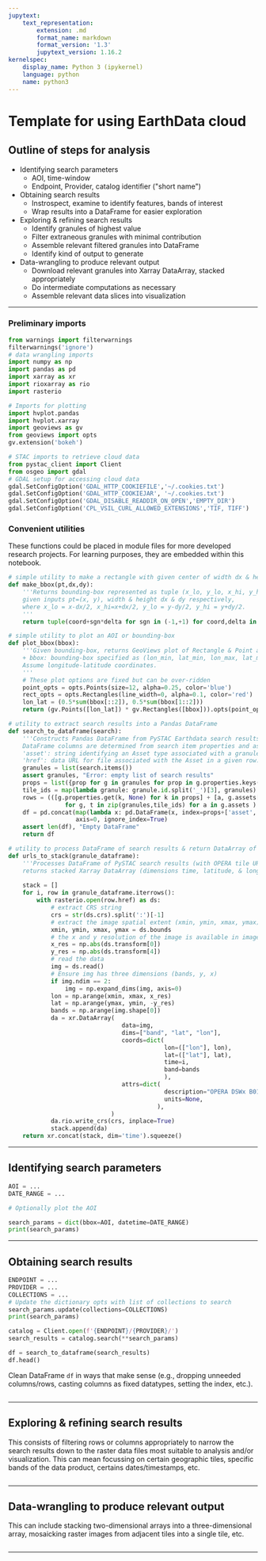 ```yaml
---
jupytext:
    text_representation:
        extension: .md
        format_name: markdown
        format_version: '1.3'
        jupytext_version: 1.16.2
kernelspec:
    display_name: Python 3 (ipykernel)
    language: python
    name: python3
---
```


# Template for using EarthData cloud


## Outline of steps for analysis

<!-- #region jupyter={"source_hidden": false} -->
+ Identifying search parameters
    + AOI, time-window
    + Endpoint, Provider, catalog identifier ("short name")
+ Obtaining search results
    + Instrospect, examine to identify features, bands of interest
    + Wrap results into a DataFrame for easier exploration
+ Exploring & refining search results
    + Identify granules of highest value
    + Filter extraneous granules with minimal contribution
    + Assemble relevant filtered granules into DataFrame
    + Identify kind of output to generate
+ Data-wrangling to produce relevant output
    + Download relevant granules into Xarray DataArray, stacked appropriately
    + Do intermediate computations as necessary
    + Assemble relevant data slices into visualization
<!-- #endregion -->

***


### Preliminary imports

```python jupyter={"source_hidden": false}
from warnings import filterwarnings
filterwarnings('ignore')
# data wrangling imports
import numpy as np
import pandas as pd
import xarray as xr
import rioxarray as rio
import rasterio
```

```python jupyter={"source_hidden": false}
# Imports for plotting
import hvplot.pandas
import hvplot.xarray
import geoviews as gv
from geoviews import opts
gv.extension('bokeh')
```

```python jupyter={"source_hidden": false}
# STAC imports to retrieve cloud data
from pystac_client import Client
from osgeo import gdal
# GDAL setup for accessing cloud data
gdal.SetConfigOption('GDAL_HTTP_COOKIEFILE','~/.cookies.txt')
gdal.SetConfigOption('GDAL_HTTP_COOKIEJAR', '~/.cookies.txt')
gdal.SetConfigOption('GDAL_DISABLE_READDIR_ON_OPEN','EMPTY_DIR')
gdal.SetConfigOption('CPL_VSIL_CURL_ALLOWED_EXTENSIONS','TIF, TIFF')
```

### Convenient utilities


These functions could be placed in module files for more developed research projects. For learning purposes, they are embedded within this notebook.

```python jupyter={"source_hidden": false}
# simple utility to make a rectangle with given center of width dx & height dy
def make_bbox(pt,dx,dy):
    '''Returns bounding-box represented as tuple (x_lo, y_lo, x_hi, y_hi)
    given inputs pt=(x, y), width & height dx & dy respectively,
    where x_lo = x-dx/2, x_hi=x+dx/2, y_lo = y-dy/2, y_hi = y+dy/2.
    '''
    return tuple(coord+sgn*delta for sgn in (-1,+1) for coord,delta in zip(pt, (dx/2,dy/2)))
```

```python jupyter={"source_hidden": false}
# simple utility to plot an AOI or bounding-box
def plot_bbox(bbox):
    '''Given bounding-box, returns GeoViews plot of Rectangle & Point at center
    + bbox: bounding-box specified as (lon_min, lat_min, lon_max, lat_max)
    Assume longitude-latitude coordinates.
    '''
    # These plot options are fixed but can be over-ridden
    point_opts = opts.Points(size=12, alpha=0.25, color='blue')
    rect_opts = opts.Rectangles(line_width=0, alpha=0.1, color='red')
    lon_lat = (0.5*sum(bbox[::2]), 0.5*sum(bbox[1::2]))
    return (gv.Points([lon_lat]) * gv.Rectangles([bbox])).opts(point_opts, rect_opts)
```

```python jupyter={"source_hidden": false}
# utility to extract search results into a Pandas DataFrame
def search_to_dataframe(search):
    '''Constructs Pandas DataFrame from PySTAC Earthdata search results.
    DataFrame columns are determined from search item properties and assets.
    'asset': string identifying an Asset type associated with a granule
    'href': data URL for file associated with the Asset in a given row.'''
    granules = list(search.items())
    assert granules, "Error: empty list of search results"
    props = list({prop for g in granules for prop in g.properties.keys()})
    tile_ids = map(lambda granule: granule.id.split('_')[3], granules)
    rows = (([g.properties.get(k, None) for k in props] + [a, g.assets[a].href, t])
                for g, t in zip(granules,tile_ids) for a in g.assets )
    df = pd.concat(map(lambda x: pd.DataFrame(x, index=props+['asset','href', 'tile_id']).T, rows),
                   axis=0, ignore_index=True)
    assert len(df), "Empty DataFrame"
    return df
```

```python jupyter={"source_hidden": false}
# utility to process DataFrame of search results & return DataArray of stacked raster images
def urls_to_stack(granule_dataframe):
    '''Processes DataFrame of PySTAC search results (with OPERA tile URLs) &
    returns stacked Xarray DataArray (dimensions time, latitude, & longitude)'''
    
    stack = []
    for i, row in granule_dataframe.iterrows():
        with rasterio.open(row.href) as ds:
            # extract CRS string
            crs = str(ds.crs).split(':')[-1]
            # extract the image spatial extent (xmin, ymin, xmax, ymax)
            xmin, ymin, xmax, ymax = ds.bounds
            # the x and y resolution of the image is available in image metadata
            x_res = np.abs(ds.transform[0])
            y_res = np.abs(ds.transform[4])
            # read the data 
            img = ds.read()
            # Ensure img has three dimensions (bands, y, x)
            if img.ndim == 2:
                img = np.expand_dims(img, axis=0) 
            lon = np.arange(xmin, xmax, x_res)
            lat = np.arange(ymax, ymin, -y_res)
            bands = np.arange(img.shape[0])
            da = xr.DataArray(
                                data=img,
                                dims=["band", "lat", "lon"],
                                coords=dict(
                                            lon=(["lon"], lon),
                                            lat=(["lat"], lat),
                                            time=i,
                                            band=bands
                                            ),
                                attrs=dict(
                                            description="OPERA DSWx B01",
                                            units=None,
                                          ),
                             )
            da.rio.write_crs(crs, inplace=True)   
            stack.append(da)
    return xr.concat(stack, dim='time').squeeze()
```

***


## Identifying search parameters

```python jupyter={"source_hidden": false}
AOI = ...
DATE_RANGE = ...
```

```python jupyter={"source_hidden": false}
# Optionally plot the AOI
```

```python jupyter={"source_hidden": false}
search_params = dict(bbox=AOI, datetime=DATE_RANGE)
print(search_params)
```

***


## Obtaining search results

```python jupyter={"source_hidden": false}
ENDPOINT = ...
PROVIDER = ...
COLLECTIONS = ...
# Update the dictionary opts with list of collections to search
search_params.update(collections=COLLECTIONS)
print(search_params)
```

```python jupyter={"source_hidden": false}
catalog = Client.open(f'{ENDPOINT}/{PROVIDER}/')
search_results = catalog.search(**search_params)
```

```python
df = search_to_dataframe(search_results)
df.head()
```

Clean DataFrame `df` in ways that make sense (e.g., dropping unneeded columns/rows, casting columns as fixed datatypes, setting the index, etc.).

```python

```

***


## Exploring & refining search results

<!-- #region jupyter={"source_hidden": false} -->
This consists of filtering rows or columns appropriately to narrow the search results down to the raster data files most suitable to analysis and/or visualization. This can mean focussing on certain geographic tiles, specific bands of the data product, certains dates/timestamps, etc.
<!-- #endregion -->

```python

```

***


## Data-wrangling to produce relevant output


This can include stacking two-dimensional arrays into a three-dimensional array, mosaicking raster images from adjacent tiles into a single tile, etc.

```python

```

***
